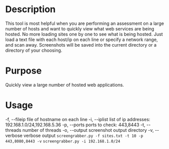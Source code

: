 ﻿# Description
This tool is most helpful when you are performing an assessment on a large number of hosts and want to quickly view what web services are being hosted. No more loading sites one by one to see what is being hosted. Just load a text file with each host/ip on each line or specify a network range, and scan away. Screenshots will be saved into the current directory or a directory of your choosing.

# Purpose
Quickly view a large number of hosted web applications.

# Usage
-f, --fileip   file of hostname on each line
-i, --iplist   list of ip addresses: 192.168.1.0/24,192.168.5.36
-p, --ports    ports to check: 443,8443
-t, --threads  number of threads
-o, --output   screenshot output directory
-v, --verbose  verbose output
`screengrabber.py -f sites.txt -t 10 -p 443,8080,8443 -v`
`screengrabber.py -i 192.168.1.0/24`